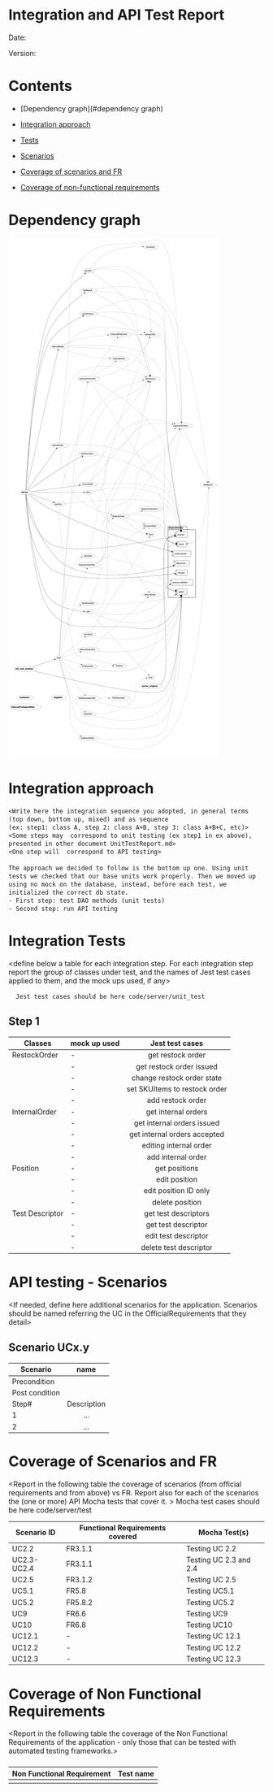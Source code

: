 # Integration and API Test Report

Date:

Version:

# Contents

- [Dependency graph](#dependency graph)

- [Integration approach](#integration)

- [Tests](#tests)

- [Scenarios](#scenarios)

- [Coverage of scenarios and FR](#scenario-coverage)
- [Coverage of non-functional requirements](#nfr-coverage)



# Dependency graph 

![Create SKU](./code/server/dependency_graph.png "Create SKU")

# Integration approach

    <Write here the integration sequence you adopted, in general terms (top down, bottom up, mixed) and as sequence
    (ex: step1: class A, step 2: class A+B, step 3: class A+B+C, etc)> 
    <Some steps may  correspond to unit testing (ex step1 in ex above), presented in other document UnitTestReport.md>
    <One step will  correspond to API testing>

    The approach we decided to follow is the bottom up one. Using unit tests we checked that our base units work properly. Then we moved up using no mock on the database, instead, before each test, we initialized the correct db state.
    - First step: test DAO methods (unit tests)
    - Second step: run API testing

#  Integration Tests

   <define below a table for each integration step. For each integration step report the group of classes under test, and the names of
     Jest test cases applied to them, and the mock ups used, if any>
     
          
      Jest test cases should be here code/server/unit_test

## Step 1
| Classes         | mock up used |        Jest test cases        |
|-----------------|--------------|:-----------------------------:|
| RestockOrder    | -            |       get restock order       |
|                 | -            |    get restock order issued   |
|                 | -            |   change restock order state  |
|                 | -            | set SKUItems to restock order |
|                 | -            |       add restock order       |
| InternalOrder   | -            |      get internal orders      |
|                 | -            |   get internal orders issued  |
|                 | -            |  get internal orders accepted |
|                 | -            |     editing internal order    |
|                 | -            |       add internal order      |
| Position        | -            |         get positions         |
|                 | -            |         edit position         |
|                 | -            |     edit position ID only     |
|                 | -            |        delete position        |
| Test Descriptor | -            |      get test descriptors     |
|                 | -            |      get test descriptor      |
|                 | -            |      edit test descriptor     |
|                 | -            |     delete test descriptor    |

# API testing - Scenarios


<If needed, define here additional scenarios for the application. Scenarios should be named
 referring the UC in the OfficialRequirements that they detail>

## Scenario UCx.y

| Scenario |  name |
| ------------- |:-------------:| 
|  Precondition     |  |
|  Post condition     |   |
| Step#        | Description  |
|  1     |  ... |  
|  2     |  ... |



# Coverage of Scenarios and FR


<Report in the following table the coverage of  scenarios (from official requirements and from above) vs FR. 
Report also for each of the scenarios the (one or more) API Mocha tests that cover it. >  Mocha test cases should be here code/server/test

| Scenario ID | Functional Requirements covered | Mocha  Test(s)         |
|-------------|---------------------------------|------------------------|
| UC2.2       | FR3.1.1                         | Testing UC 2.2         |
| UC2.3-UC2.4 | FR3.1.1                         | Testing UC 2.3 and 2.4 |
| UC2.5       | FR3.1.2                         | Testing UC 2.5         |
| UC5.1       | FR5.8                           | Testing UC5.1          |
| UC5.2       | FR5.8.2                         | Testing UC5.2          |
| UC9         | FR6.6                           | Testing UC9            |
| UC10        | FR6.8                           | Testing UC10           |
| UC12.1      | -                               | Testing UC 12.1        |
| UC12.2      | -                               | Testing UC 12.2        |
| UC12.3      | -                               | Testing UC 12.3        |

# Coverage of Non Functional Requirements


<Report in the following table the coverage of the Non Functional Requirements of the application - only those that can be tested with automated testing frameworks.>


### 

| Non Functional Requirement | Test name |
| -------------------------- | --------- |
|                            |           |


